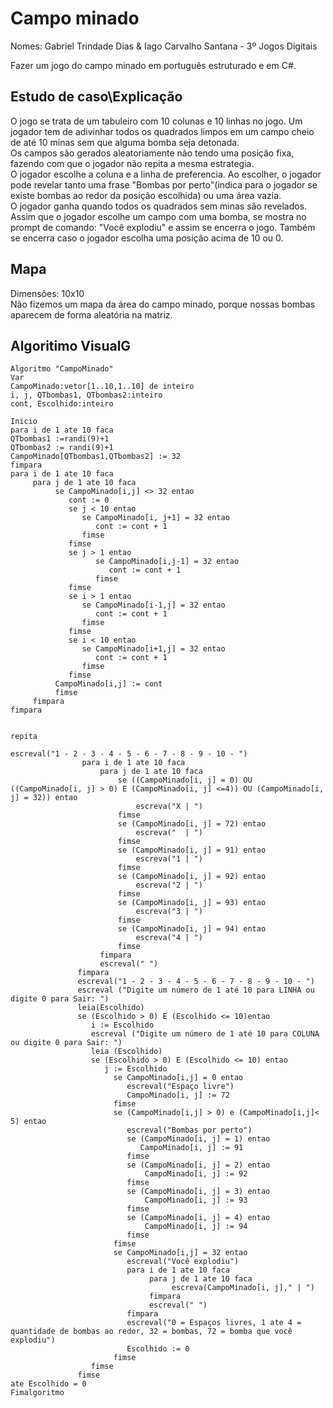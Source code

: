 # Campo minado

Nomes: Gabriel Trindade Dias & Iago Carvalho Santana - 3º Jogos Digitais

Fazer um jogo do campo minado em português estruturado e em C#. <br>

## Estudo de caso\Explicação
O jogo se trata de um tabuleiro com 10 colunas e 10 linhas no jogo. Um jogador tem de adivinhar todos os quadrados limpos em um campo cheio de até 10 minas sem que alguma bomba seja detonada.<br>
Os campos são gerados aleatoriamente não tendo uma posição fixa, fazendo com que o jogador não repita a mesma estrategia.<br>
O jogador escolhe a coluna e a linha de preferencia. Ao escolher, o jogador pode revelar tanto uma frase "Bombas por perto"(indica para o jogador se existe bombas ao redor da posição escolhida) ou uma área vazia.<br> 
O jogador ganha quando todos os quadrados sem minas são revelados.<br>
Assim que o jogador escolhe um campo com uma bomba, se mostra no prompt de comando: "Você explodiu" e assim se encerra o jogo. Também se encerra caso o jogador escolha 
uma posição acima de 10 ou 0.<br>

## Mapa

Dimensões: 10x10<br>
Não fizemos um mapa da área do campo minado, porque nossas bombas aparecem de forma aleatória na matriz. 

## Algoritimo VisualG

```
Algoritmo "CampoMinado"
Var
CampoMinado:vetor[1..10,1..10] de inteiro
i, j, QTbombas1, QTbombas2:inteiro
cont, Escolhido:inteiro

Inicio
para i de 1 ate 10 faca
QTbombas1 :=randi(9)+1
QTbombas2 := randi(9)+1
CampoMinado[QTbombas1,QTbombas2] := 32
fimpara
para i de 1 ate 10 faca
     para j de 1 ate 10 faca
          se CampoMinado[i,j] <> 32 entao
             cont := 0
             se j < 10 entao
                se CampoMinado[i, j+1] = 32 entao
                   cont := cont + 1
                fimse
             fimse
             se j > 1 entao
                   se CampoMinado[i,j-1] = 32 entao
                      cont := cont + 1
                   fimse
             fimse
             se i > 1 entao
                se CampoMinado[i-1,j] = 32 entao
                   cont := cont + 1
                fimse
             fimse
             se i < 10 entao
                se CampoMinado[i+1,j] = 32 entao
                   cont := cont + 1
                fimse
             fimse
          CampoMinado[i,j] := cont
          fimse
     fimpara
fimpara


repita

escreval("1 - 2 - 3 - 4 - 5 - 6 - 7 - 8 - 9 - 10 - ")
                para i de 1 ate 10 faca
                    para j de 1 ate 10 faca
                        se ((CampoMinado[i, j] = 0) OU ((CampoMinado[i, j] > 0) E (CampoMinado[i, j] <=4)) OU (CampoMinado[i, j] = 32)) entao
                            escreva("X | ")
                        fimse
                        se (CampoMinado[i, j] = 72) entao
                            escreva("  | ")
                        fimse
                        se (CampoMinado[i, j] = 91) entao
                            escreva("1 | ")
                        fimse
                        se (CampoMinado[i, j] = 92) entao
                            escreva("2 | ")
                        fimse
                        se (CampoMinado[i, j] = 93) entao
                            escreva("3 | ")
                        fimse
                        se (CampoMinado[i, j] = 94) entao
                            escreva("4 | ")
                        fimse
                    fimpara
                    escreval(" ")
               fimpara
               escreval("1 - 2 - 3 - 4 - 5 - 6 - 7 - 8 - 9 - 10 - ")
               escreval ("Digite um número de 1 até 10 para LINHA ou digite 0 para Sair: ")
               leia(Escolhido)
               se (Escolhido > 0) E (Escolhido <= 10)entao
                  i := Escolhido
                  escreval ("Digite um número de 1 até 10 para COLUNA ou digite 0 para Sair: ")
                  leia (Escolhido)
                  se (Escolhido > 0) E (Escolhido <= 10) entao
                     j := Escolhido
                       se CampoMinado[i,j] = 0 entao
                          escreval("Espaço livre")
                          CampoMinado[i, j] := 72
                       fimse
                       se (CampoMinado[i,j] > 0) e (CampoMinado[i,j]< 5) entao
                          escreval("Bombas por perto")
                          se (CampoMinado[i, j] = 1) entao
                             CampoMinado[i, j] := 91
                          fimse
                          se (CampoMinado[i, j] = 2) entao
                              CampoMinado[i, j] := 92
                          fimse
                          se (CampoMinado[i, j] = 3) entao
                              CampoMinado[i, j] := 93
                          fimse
                          se (CampoMinado[i, j] = 4) entao
                              CampoMinado[i, j] := 94
                          fimse
                       fimse
                       se CampoMinado[i,j] = 32 entao
                          escreval("Você explodiu")
                          para i de 1 ate 10 faca
                               para j de 1 ate 10 faca
                                    escreva(CampoMinado[i, j]," | ")
                               fimpara
                               escreval(" ")
                          fimpara
                          escreval("0 = Espaços livres, 1 ate 4 = quantidade de bombas ao redor, 32 = bombas, 72 = bomba que você explodiu")
                          Escolhido := 0
                       fimse
                  fimse
               fimse
ate Escolhido = 0
Fimalgoritmo
```

